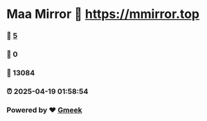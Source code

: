 # Maa Mirror :link: https://mmirror.top 
### :page_facing_up: [5](https://mmirror.top/tag.html) 
### :speech_balloon: 0 
### :hibiscus: 13084 
### :alarm_clock: 2025-04-19 01:58:54 
### Powered by :heart: [Gmeek](https://github.com/Meekdai/Gmeek)
